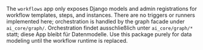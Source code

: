 The `workflows` app only exposes Django models and admin registrations for workflow templates, steps, and instances.
There are no triggers or runners implemented here; orchestration is handled by the graph facade under `ai_core/graph/`.
Orchestration findet ausschließlich unter `ai_core/graph/*` statt; diese App bleibt für Datenmodelle.
Use this package purely for data modeling until the workflow runtime is replaced.
